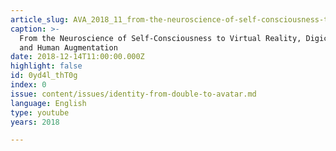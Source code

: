 ```yaml
---
article_slug: AVA_2018_11_from-the-neuroscience-of-self-consciousness-to-virtual-reality
caption: >-
  From the Neuroscience of Self-Consciousness to Virtual Reality, Digiceuticals,
  and Human Augmentation
date: 2018-12-14T11:00:00.000Z
highlight: false
id: 0yd4l_thT0g
index: 0
issue: content/issues/identity-from-double-to-avatar.md
language: English
type: youtube
years: 2018

---
```

